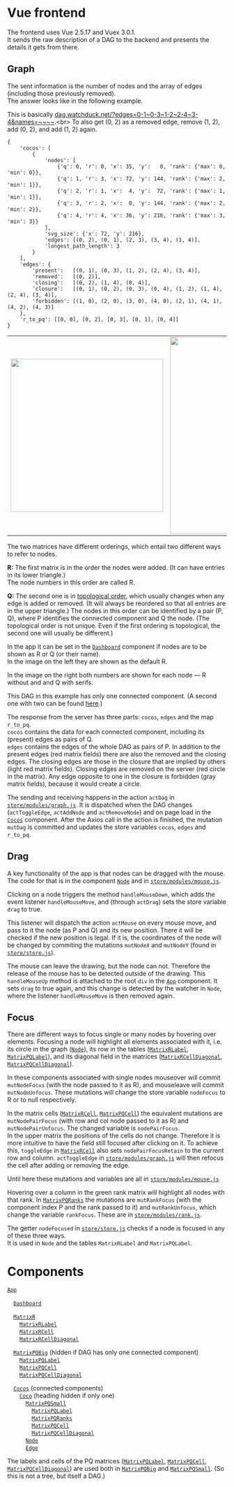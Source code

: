 # Vue frontend

The frontend uses Vue 2.5.17 and Vuex 3.0.1.<br>
It sends the raw description of a DAG to the backend and presents the details it gets from there.

## Graph

The sent information is the number of nodes and the array of edges (including those previously removed).<br>
The answer looks like in the following example.

This is basically [dag.watchduck.net/?edges=0-1~<!---->0-3~<!---->1-2~<!---->2-4~<!---->3-4&names=~~~~](http://dag.watchduck.net/?edges=0-1~0-3~1-2~2-4~3-4&names=~~~~).<br>
To also get (0, 2) as a removed edge, remove (1, 2), add (0, 2), and add (1, 2) again.
```
{
    'cocos': [
        {
            'nodes': [
                {'q': 0, 'r': 0, 'x': 35, 'y':   0, 'rank': {'max': 0, 'min': 0}},
                {'q': 1, 'r': 3, 'x': 72, 'y': 144, 'rank': {'max': 2, 'min': 1}},
                {'q': 2, 'r': 1, 'x':  4, 'y':  72, 'rank': {'max': 1, 'min': 1}},
                {'q': 3, 'r': 2, 'x':  0, 'y': 144, 'rank': {'max': 2, 'min': 2}},
                {'q': 4, 'r': 4, 'x': 36, 'y': 216, 'rank': {'max': 3, 'min': 3}}
            ],
            'svg_size': {'x': 72, 'y': 216},
            'edges': [(0, 2), (0, 1), (2, 3), (3, 4), (1, 4)],
            'longest_path_length': 3
        }
    ],
    'edges': {
        'present':   [(0, 1), (0, 3), (1, 2), (2, 4), (3, 4)],
        'removed':   [(0, 2)],
        'closing':   [(0, 2), (1, 4), (0, 4)],
        'closure':   [(0, 1), (0, 2), (0, 3), (0, 4), (1, 2), (1, 4), (2, 4), (3, 4)],
        'forbidden': [(1, 0), (2, 0), (3, 0), (4, 0), (2, 1), (4, 1), (4, 2), (4, 3)]
    },
    'r_to_pq': [[0, 0], [0, 2], [0, 3], [0, 1], [0, 4]]
}
```
<table>
<tr>
<td><img src="http://paste.watchduck.net/1812/dag_example_1_screen.png" width="350">
<td><img src="http://paste.watchduck.net/1812/dag_example_1.svg" width="450">
</table>

The two matrices have different orderings, which entail two different ways to refer to nodes.

**R:** The first matrix is in the order the nodes were added. (It can have entries in its lower triangle.)<br>
The node numbers in this order are called R.

**Q:** The second one is in [topological order](https://en.wikipedia.org/wiki/Topological_sorting),
which usually changes when any edge is added or removed.
(It will always be reordered so that all entries are in the upper triangle.)
The nodes in this order can be identified by a pair (P, Q), where P identifies the connected component and Q the node.
(The topological order is not unique. Even if the first ordering is topological, the second one will usually be different.)

In the app it can be set in the
[`Dashboard`](https://github.com/watchduck/DAG/blob/master/front/app/src/components/Dashboard.vue)
component if nodes are to be shown as R or Q (or their name).<br>
In the image on the left they are shown as the default R.

In the image on the right both numbers are shown for each node &mdash; R without and and Q with serifs.

This DAG in this example has only one connected component. (A second one with two can be found
[here](https://github.com/watchduck/DAG/blob/master/front/README_2.md).)

The response from the server has three parts: `cocos`, `edges` and the map `r_to_pq`.<br>
`cocos` contains the data for each connected component, including its (present) edges as pairs of Q.<br>
`edges` contains the edges of the whole DAG as pairs of P.
In addition to the present edges (red matrix fields) there are also the removed and the closing edges.
The closing edges are those in the closure that are implied by others (light red matrix fields).
Closing edges are removed on the server (red circle in the matrix).
Any edge opposite to one in the closure is forbidden (gray matrix fields), because it would create a circle.

The sending and receiving happens in the action `actDag` in
[`store/modules/graph.js`](https://github.com/watchduck/DAG/blob/master/front/app/src/store/modules/graph.js).
It is dispatched when the DAG changes (`actToggleEdge`, `actAddNode` and `actRemoveNode`) and on page load in the
[`Cocos`](https://github.com/watchduck/DAG/blob/master/front/app/src/components/Cocos.vue) component.
After the Axios call in the action is finished, the mutation `mutDag` is committed 
and updates the store variables `cocos`, `edges` and `r_to_pq`.

## Drag

A key functionality of the app is that nodes can be dragged with the mouse.<br>
The code for that is in the component 
[`Node`](https://github.com/watchduck/DAG/blob/master/front/app/src/components/Node.vue)
and in [`store/modules/mouse.js`](https://github.com/watchduck/DAG/blob/master/front/app/src/store/modules/mouse.js).

Clicking on a node triggers the method `handleMouseDown`, 
which adds the event listener `handleMouseMove`, and (through `actDrag`) sets the store variable `drag` to true.

This listener will dispatch the action `actMouse` on every mouse move, and pass to it the node (as P and Q) and its new position.
There it will be checked if the new position is legal. If it is, the coordinates of the node will be changed by
commiting the mutations `mutNodeX` and `mutNodeY` (found in 
[`store/store.js`](https://github.com/watchduck/DAG/blob/master/front/app/src/store/store.js)).

The mouse can leave the drawing, but the node can not.
Therefore the release of the mouse has to be detected outside of the drawing.
This `handleMouseUp` method is attached to the root `div` in the
[`App`](https://github.com/watchduck/DAG/blob/master/front/app/src/App.vue) component.
It sets `drag` to true again, and this change is detected by the watcher in `Node`,
where the listener `handleMouseMove` is then removed again.

## Focus

There are different ways to focus single or many nodes by hovering over elements.
Focusing a node will highlight all elements associated with it, i.e. its circle in the graph
([`Node`](https://github.com/watchduck/DAG/blob/master/front/app/src/components/Node.vue)),
its row in the tables
([`MatrixRLabel`](https://github.com/watchduck/DAG/blob/master/front/app/src/components/MatrixRLabel.vue),
[`MatrixPQLabel`](https://github.com/watchduck/DAG/blob/master/front/app/src/components/MatrixPQLabel.vue)),
and its diagonal field in the matrices
([`MatrixRCellDiagonal`](https://github.com/watchduck/DAG/blob/master/front/app/src/components/MatrixRCellDiagonal.vue),
[`MatrixPQCellDiagonal`](https://github.com/watchduck/DAG/blob/master/front/app/src/components/MatrixPQCellDiagonal.vue)).

In these components associated with single nodes mouseover will commit `mutNodeFocus` (with the node passed to it as R), and mouseleave will commit `mutNodeUnfocus`.
These mutations will change the store variable `nodeFocus` to R or to null respectively.

In the matrix cells
([`MatrixRCell`](https://github.com/watchduck/DAG/blob/master/front/app/src/components/MatrixRCell.vue),
[`MatrixPQCell`](https://github.com/watchduck/DAG/blob/master/front/app/src/components/MatrixPQCell.vue))
the equivalent mutations are `mutNodePairFocus` (with row and col node passed to it as R) and `mutNodePairUnfocus`.
The changed variable is `nodePairFocus`.<br>
In the upper matrix the positions of the cells do not change. Therefore it is more intuitive to have the field still
focused after clicking on it. To achieve this, `toggleEdge` in
[`MatrixRCell`](https://github.com/watchduck/DAG/blob/master/front/app/src/components/MatrixRCell.vue)
also sets `nodePairFocusRetain` to the current row and column.
`actToggleEdge` in
[`store/modules/graph.js`](https://github.com/watchduck/DAG/blob/master/front/app/src/store/modules/graph.js)
will then refocus the cell after adding or removing the edge.

Until here these mutations and variables are all in 
[`store/modules/mouse.js`](https://github.com/watchduck/DAG/blob/master/front/app/src/store/modules/mouse.js)

Hovering over a column in the green rank matrix will highlight all nodes with that rank. In 
[`MatrixPQRanks`](https://github.com/watchduck/DAG/blob/master/front/app/src/components/MatrixPQRanks.vue)
the mutations are `mutRankFocus` (with the component index P and the rank passed to it) and `mutRankUnfocus`,
which change the variable `rankFocus`. These are in
[`store/modules/rank.js`](https://github.com/watchduck/DAG/blob/master/front/app/src/store/modules/rank.js).

The getter `nodeFocused` in
[`store/store.js`](https://github.com/watchduck/DAG/blob/master/front/app/src/store/store.js)
checks if a node is focused in any of these three ways.<br>
It is used in `Node` and the tables `MatrixRLabel` and `MatrixPQLabel`.

# Components

[`App`](https://github.com/watchduck/DAG/blob/master/front/app/src/App.vue)

&emsp;[`Dashboard`](https://github.com/watchduck/DAG/blob/master/front/app/src/components/Dashboard.vue)

&emsp;[`MatrixR`](https://github.com/watchduck/DAG/blob/master/front/app/src/components/MatrixR.vue)<br>
&emsp;&emsp;[`MatrixRLabel`](https://github.com/watchduck/DAG/blob/master/front/app/src/components/MatrixRLabel.vue)<br>
&emsp;&emsp;[`MatrixRCell`](https://github.com/watchduck/DAG/blob/master/front/app/src/components/MatrixRCell.vue)<br>
&emsp;&emsp;[`MatrixRCellDiagonal`](https://github.com/watchduck/DAG/blob/master/front/app/src/components/MatrixRCellDiagonal.vue)<br>

&emsp;[`MatrixPQBig`](https://github.com/watchduck/DAG/blob/master/front/app/src/components/MatrixPQBig.vue)
(hidden if DAG has only one connected component)<br>
&emsp;&emsp;[`MatrixPQLabel`](https://github.com/watchduck/DAG/blob/master/front/app/src/components/MatrixPQLabel.vue)<br>
&emsp;&emsp;[`MatrixPQCell`](https://github.com/watchduck/DAG/blob/master/front/app/src/components/MatrixPQCell.vue)<br>
&emsp;&emsp;[`MatrixPQCellDiagonal`](https://github.com/watchduck/DAG/blob/master/front/app/src/components/MatrixPQCellDiagonal.vue)<br>

&emsp;[`Cocos`](https://github.com/watchduck/DAG/blob/master/front/app/src/components/Cocos.vue) (connected components)<br>
&emsp;&emsp;[`Coco`](https://github.com/watchduck/DAG/blob/master/front/app/src/components/Coco.vue)
(heading hidden if only one)<br>
&emsp;&emsp;&emsp;[`MatrixPQSmall`](https://github.com/watchduck/DAG/blob/master/front/app/src/components/MatrixPQSmall.vue)<br>
&emsp;&emsp;&emsp;&emsp;[`MatrixPQLabel`](https://github.com/watchduck/DAG/blob/master/front/app/src/components/MatrixPQLabel.vue)<br>
&emsp;&emsp;&emsp;&emsp;[`MatrixPQRanks`](https://github.com/watchduck/DAG/blob/master/front/app/src/components/MatrixPQRanks.vue)<br>
&emsp;&emsp;&emsp;&emsp;[`MatrixPQCell`](https://github.com/watchduck/DAG/blob/master/front/app/src/components/MatrixPQCell.vue)<br>
&emsp;&emsp;&emsp;&emsp;[`MatrixPQCellDiagonal`](https://github.com/watchduck/DAG/blob/master/front/app/src/components/MatrixPQCellDiagonal.vue)<br>
&emsp;&emsp;&emsp;[`Node`](https://github.com/watchduck/DAG/blob/master/front/app/src/components/Node.vue)<br>
&emsp;&emsp;&emsp;[`Edge`](https://github.com/watchduck/DAG/blob/master/front/app/src/components/Edge.vue)

The labels and cells of the PQ matrices
([`MatrixPQLabel`](https://github.com/watchduck/DAG/blob/master/front/app/src/components/MatrixPQLabel.vue),
[`MatrixPQCell`](https://github.com/watchduck/DAG/blob/master/front/app/src/components/MatrixPQCell.vue),
[`MatrixPQCellDiagonal`](https://github.com/watchduck/DAG/blob/master/front/app/src/components/MatrixPQCellDiagonal.vue))
are used both in
[`MatrixPQBig`](https://github.com/watchduck/DAG/blob/master/front/app/src/components/MatrixPQBig.vue) and
[`MatrixPQSmall`](https://github.com/watchduck/DAG/blob/master/front/app/src/components/MatrixPQSmall.vue).
(So this is not a tree, but itself a DAG.)
